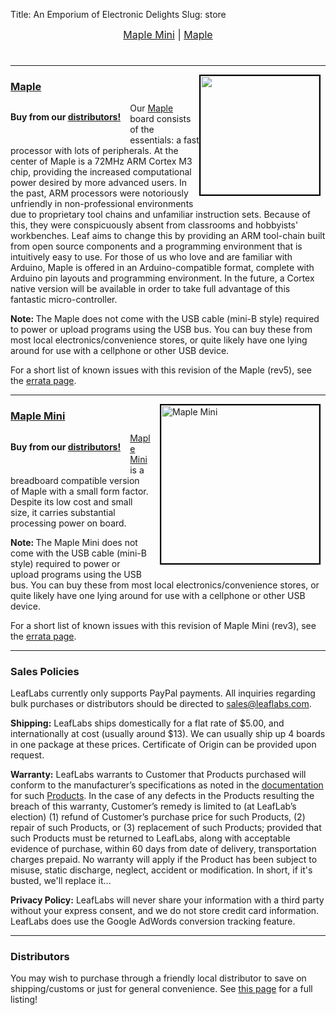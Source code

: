 Title: An Emporium of Electronic Delights
Slug: store

<div style="text-align: center; font-size: 16px;"><a href="#Maple-Mini">Maple Mini</a> |  <a href="#Maple">Maple</a></div>
<h1><span class="subtitle"> </span></h1>
<hr /><!-- Maple -->
<a name="Maple"></a>
<a style="float: right; margin-bottom: 15px;" href="http://leaflabs.com/devices/#Maple"><img class="size-medium wp-image-535" style="float: left; margin-right: 8px; border: 2px solid black;" title="maple-board" src="http://farm5.static.flickr.com/4041/4613181199_33a31ca4ab_m.jpg" alt="" width="190" height="190" /></a>
<h3><a href="http://leaflabs.com/devices/maple/">Maple</a></h3>
<div style="float: left; margin-right: 15px; margin-bottom: 15px;">

<label><strong> </strong></label>

<strong>Buy from our <a href="http://leaflabs.com/distributors/">distributors!</a></strong>

</div>
Our <a href="/devices/#Maple">Maple</a> board consists of the essentials: a fast processor with lots of peripherals. At the center of Maple is a 72MHz ARM Cortex M3 chip, providing the increased computational power desired by more advanced users. In the past, ARM processors were notoriously unfriendly in non-professional environments due to proprietary tool chains and unfamiliar instruction sets. Because of this, they were conspicuously absent from classrooms and hobbyists' workbenches. Leaf aims to change this by providing an ARM tool-chain built from open source components and a programming environment that is intuitively easy to use. For those of us who love and are familiar with Arduino, Maple is offered in an Arduino-compatible format, complete with Arduino pin layouts and programming environment. In the future, a Cortex native version will be available in order to take full advantage of this fantastic micro-controller.

<strong>Note: </strong>The Maple does not come with the USB cable (mini-B style) required to power or upload programs using the USB bus. You can buy these from most local electronics/convenience stores, or quite likely have one lying around for use with a cellphone or other USB device.

For a short list of known issues with this revision of the Maple (rev5), see the <a href="http://leaflabs.com/docs/hardware/maple.html#errata">errata page</a>.

<hr style="clear: both;" /><!-- Maple Mini -->
<a name="Maple-Mini"></a>
<a style="float: right; margin-bottom: 15px; margin-left: 15px;" href="http://leaflabs.com/devices/#Maple-Mini">
<img class="size-medium wp-image-535" style="float: left; margin-right: 8px; border: 2px solid black;" title="maple-board" src="http://static.leaflabs.com/img/devices/maple-mini-r2/maple-mini-r2-top.jpg" alt="Maple Mini" width="253" />
</a>
<h3><a href="http://leaflabs.com/devices/#Maple-Mini">Maple Mini</a></h3>
<div style="float: left; margin-right: 15px; margin-bottom: 15px;">

<label><strong> </strong></label>

<strong>Buy from our <a href="http://leaflabs.com/distributors/">distributors!</a></strong>
<strong> </strong>

</div>
<a href="/devices/#Maple-Mini">Maple Mini</a> is a breadboard compatible version of Maple with a small form factor. Despite its low cost and small size, it carries substantial processing power on board.

<strong>Note: </strong>The Maple Mini does not come with the USB cable (mini-B style) required to power or upload programs using the USB bus. You can buy these from most local electronics/convenience stores, or quite likely have one lying around for use with a cellphone or other USB device.

For a short list of known issues with this revision of Maple Mini (rev3), see the <a href="/docs/hardware/maple-mini.html#errata">errata page</a>.

<hr style="clear: both;" />
<h3>Sales Policies</h3>
LeafLabs currently only supports PayPal payments. All inquiries regarding bulk purchases or distributors should be directed to <a href="mailto:sales@leaflabs.com">sales@leaflabs.com</a>.

<strong>Shipping:</strong> LeafLabs ships domestically for a flat rate of $5.00, and internationally at cost (usually around $13). We can usually ship up 4 boards in one package at these prices. Certificate of Origin can be provided upon request.

<strong>Warranty:</strong> LeafLabs warrants to Customer that Products purchased will conform to the manufacturer’s specifications as noted in the <a href="http://leaflabs.com/docs/">documentation</a> for such <a href="http://leaflabs.com/devices/">Products</a>. In the case of any defects in the Products resulting the breach of this warranty, Customer’s remedy is limited to (at LeafLab’s election) (1) refund of Customer’s purchase price for such Products, (2) repair of such Products, or (3) replacement of such Products; provided that such Products must be returned to LeafLabs, along with acceptable evidence of purchase, within 60 days from date of delivery, transportation charges prepaid. No warranty will apply if the Product has been subject to misuse, static discharge, neglect, accident or modification. In short, if<span style="font-weight: normal;"> it's busted, we'll replace it...</span>

<strong>Privacy Policy:</strong> LeafLabs will never share your information with a third party without your express consent, and we do not store credit card information. LeafLabs does use the Google AdWords conversion tracking feature.

<hr />
<h3>Distributors</h3>
You may wish to purchase through a friendly local distributor to save on shipping/customs or just for general convenience. See <a href="/distributors/">this page</a> for a full listing!
